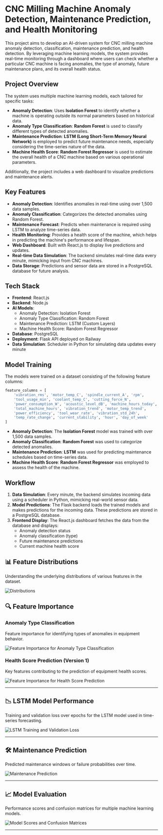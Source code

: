 
# CNC Milling Machine Anomaly Detection, Maintenance Prediction, and Health Monitoring

This project aims to develop an AI-driven system for CNC milling machine anomaly detection, classification, maintenance prediction, and health detection. By leveraging machine learning models, the system provides real-time monitoring through a dashboard where users can check whether a particular CNC machine is facing anomalies, the type of anomaly, future maintenance plans, and its overall health status.

## Project Overview

The system uses multiple machine learning models, each tailored for specific tasks:

- **Anomaly Detection**: Uses **Isolation Forest** to identify whether a machine is operating outside its normal parameters based on historical data.
- **Anomaly Type Classification**: **Random Forest** is used to classify different types of detected anomalies.
- **Maintenance Prediction**: **LSTM (Long Short-Term Memory Neural Network)** is employed to predict future maintenance needs, especially considering the time-series nature of the data.
- **Machine Health Score**: **Random Forest Regressor** is used to estimate the overall health of a CNC machine based on various operational parameters.

Additionally, the project includes a web dashboard to visualize predictions and maintenance alerts.

## Key Features

- **Anomaly Detection**: Identifies anomalies in real-time using over 1,500 data samples.
- **Anomaly Classification**: Categorizes the detected anomalies using Random Forest.
- **Maintenance Forecast**: Predicts when maintenance is required using LSTM to analyze time-series data.
- **Health Monitoring**: Provides a health score of the machine, which helps in predicting the machine's performance and lifespan.
- **Web Dashboard**: Built with React.js to display live predictions and updates.
- **Real-time Data Simulation**: The backend simulates real-time data every minute, mimicking input from CNC machines.
- **Data Storage**: Predictions and sensor data are stored in a PostgreSQL database for future analysis.

## Tech Stack

- **Frontend**: React.js
- **Backend**: Node.js
- **AI Models**:
  - Anomaly Detection: Isolation Forest
  - Anomaly Type Classification: Random Forest
  - Maintenance Prediction: LSTM (Custom Layers)
  - Machine Health Score: Random Forest Regressor
- **Database**: PostgreSQL
- **Deployment**: Flask API deployed on Railway
- **Data Simulation**: Scheduler in Python for simulating data updates every minute

## Model Training

The models were trained on a dataset consisting of the following feature columns:

```python
feature_columns = [
    'vibration_rms', 'motor_temp_C', 'spindle_current_A', 'rpm',
    'tool_usage_min', 'coolant_temp_C', 'cutting_force_N',
    'power_consumption_W', 'acoustic_level_dB', 'machine_hours_today',
    'total_machine_hours', 'vibration_trend', 'motor_temp_trend',
    'power_efficiency', 'tool_wear_rate', 'vibration_std_24h',
    'temp_rate_change', 'current_stability', 'hour', 'day_of_week'
]
```

- **Anomaly Detection**: The **Isolation Forest** model was trained with over 1,500 data samples.
- **Anomaly Classification**: **Random Forest** was used to categorize detected anomalies.
- **Maintenance Prediction**: **LSTM** was used for predicting maintenance schedules based on time-series data.
- **Machine Health Score**: **Random Forest Regressor** was employed to assess the health of the machine.

## Workflow

1. **Data Simulation**: Every minute, the backend simulates incoming data using a scheduler in Python, mimicking real-world sensor data.
2. **Model Predictions**: The Flask backend loads the trained models and makes predictions for the incoming data. These predictions are stored in a PostgreSQL database.
3. **Frontend Display**: The React.js dashboard fetches the data from the database and displays:
   - Anomaly detection status
   - Anomaly classification (type)
   - Future maintenance predictions
   - Current machine health score
  
## 📊 Feature Distributions

Understanding the underlying distributions of various features in the dataset.

![Distributions](./Distributions.jpg)

## 🔍 Feature Importance

### Anomaly Type Classification
Feature importance for identifying types of anomalies in equipment behavior.

![Feature Importance for Anomaly Type Classification](./feature%20importance%20for%20anomly%20type%20classification.jpg)

### Health Score Prediction (Version 1)
Key features contributing to the prediction of equipment health scores.

![Feature Importance for Health Score Prediction](./feature%20importance%20for%20health%20score%20prediction.jpg)

---

## 📉 LSTM Model Performance

Training and validation loss over epochs for the LSTM model used in time-series forecasting.

![LSTM Training and Validation Loss](./LSTM%20training%20and%20validiation%20loss%20plot.jpg)

---

## 🛠️ Maintenance Prediction

Predicted maintenance windows or failure probabilities over time.

![Maintenance Prediction](./Maintenance%20prediction%20plot.jpg)

---

## 📈 Model Evaluation

Performance scores and confusion matrices for multiple machine learning models.

![Model Scores and Confusion Matrices](./score%20and%20confusion%20matrics%20for%20models.jpg)

--- 
